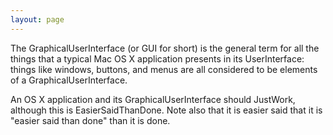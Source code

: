 ```yaml
---
layout: page
---
```


The GraphicalUserInterface (or GUI for short) is the general term for all the things that a typical Mac OS X application presents in its UserInterface: things like windows, buttons, and menus are all considered to be elements of a GraphicalUserInterface.

An OS X application and its GraphicalUserInterface should JustWork, although this is EasierSaidThanDone. Note also that it is easier said that it is "easier said than done" than it is done.
